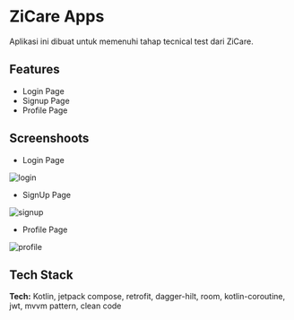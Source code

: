 
# ZiCare Apps

Aplikasi ini dibuat untuk memenuhi tahap tecnical test dari ZiCare.



## Features

- Login Page
- Signup Page
- Profile Page


## Screenshoots

- Login Page

![login](https://github.com/muhammadsyarif12/zicareapps/assets/47375550/8e743b08-b1a9-48ed-b9d2-ecd183000229)


- SignUp Page

![signup](https://github.com/muhammadsyarif12/zicareapps/assets/47375550/76ba763a-fea1-4d40-ac28-321b559622dc)


- Profile Page

![profile](https://github.com/muhammadsyarif12/zicareapps/assets/47375550/a7dacf28-97af-427d-873e-56904d7b99a5)


## Tech Stack

**Tech:** Kotlin, jetpack compose, retrofit, dagger-hilt, room, kotlin-coroutine, jwt, mvvm pattern, clean code

